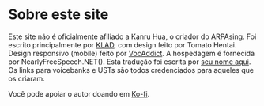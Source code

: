 # Sobre este site

Este site não é oficialmente afiliado a Kanru Hua, o criador do ARPAsing. Foi escrito principalmente por [KLAD](), com design feito por Tomato Hentai. Design responsivo (mobile) feito por [VocAddict]().
A hospedagem é fornecida por NearlyFreeSpeech.NET().
Esta tradução foi escrita por [seu nome aqui](https://www.seu-site.com).
Os links para voicebanks e USTs são todos credenciados para aqueles que os criaram.

Você pode apoiar o autor doando em [Ko-fi]().
